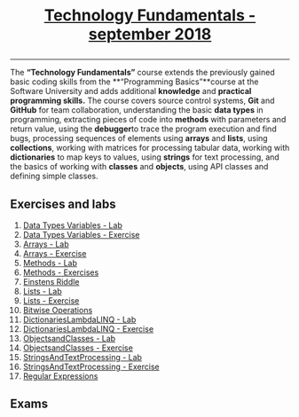 # <a href="https://softuni.bg/trainings/2056/technology-fundamental-september-2018" rel="Technology Fundamentals"><p align="center"> Technology Fundamentals - september 2018<p>
</a>

---
The **“Technology Fundamentals”** course extends the previously gained basic coding skills from the **“Programming Basics”**course at the Software University and adds additional **knowledge** and **practical programming skills.**
The course covers source control systems, **Git** and **GitHub** for team collaboration, understanding the basic **data types** in programming, extracting pieces of code into **methods** with parameters and return value, using the **debugger**to trace the program execution and find bugs, processing sequences of elements using **arrays** and **lists**, using  **collections**, working with matrices for processing tabular data, working with **dictionaries** to map keys to values, using **strings** for text processing, and the basics of working with **classes** and **objects**, using API classes and defining simple classes. 


## Exercises and labs
1. <a href="https://github.com/PhilShishov/Software-University/tree/master/TechFundamentals/Homeworks/02.%20DataTypesVariables_Lab" > Data Types Variables - Lab</a> 
2. <a href="https://github.com/PhilShishov/Software-University/tree/master/TechFundamentals/Homeworks/02.%20DataTypesVariables_Exercise" > Data Types Variables - Exercise </a> 
3. <a href="https://github.com/PhilShishov/Software-University/tree/master/TechFundamentals/Homeworks/03.%20Arrays_Lab" > Arrays - Lab</a> 
4. <a href="https://github.com/PhilShishov/Software-University/tree/master/TechFundamentals/Homeworks/03.%20Arrays_Exercise" > Arrays - Exercise</a> 
5. <a href="https://github.com/PhilShishov/Software-University/tree/master/TechFundamentals/Homeworks/04.%20Methods_Lab" > Methods - Lab</a> 
6. <a href="https://github.com/PhilShishov/Software-University/tree/master/TechFundamentals/Homeworks/04.%20Methods_Exercise" > Methods - Exercises</a>
7. <a href="https://github.com/PhilShishov/Software-University/tree/master/TechFundamentals/Homeworks/05.%20EinstensRiddle" > Einstens Riddle</a>
8. <a href="https://github.com/PhilShishov/Software-University/tree/master/TechFundamentals/Homeworks/06.%20Lists_Lab" > Lists - Lab</a>
9. <a href="https://github.com/PhilShishov/Software-University/tree/master/TechFundamentals/Homeworks/06.%20Lists_Exercise" > Lists - Exercise</a>
10. <a href="https://github.com/PhilShishov/Software-University/tree/master/TechFundamentals/Homeworks/07.%20BitwiseOperations" > Bitwise Operations</a>
11. <a href="https://github.com/PhilShishov/Software-University/tree/master/TechFundamentals/Homeworks/08.%20DictionariesLambdaLINQ_Lab" > DictionariesLambdaLINQ - Lab</a>
12. <a href="https://github.com/PhilShishov/Software-University/tree/master/TechFundamentals/Homeworks/08.%20DictionariesLambdaLINQ_Exercise" > DictionariesLambdaLINQ - Exercise</a>
13. <a href="https://github.com/PhilShishov/Software-University/tree/master/TechFundamentals/Homeworks/09.%20ObjectsandClasses_Lab" > ObjectsandClasses - Lab</a>
14. <a href="https://github.com/PhilShishov/Software-University/tree/master/TechFundamentals/Homeworks/09.%20ObjectsandClasses_Exercise" > ObjectsandClasses - Exercise</a>
15. <a href="https://github.com/PhilShishov/Software-University/tree/master/TechFundamentals/Homeworks/10.%20StringsAndTextProcessing_Lab" > StringsAndTextProcessing - Lab</a>
16. <a href="https://github.com/PhilShishov/Software-University/tree/master/TechFundamentals/Homeworks/10.%20StringsandTextProcessing_Exercise" > StringsAndTextProcessing - Exercise</a>
17. <a href="https://github.com/PhilShishov/Software-University/tree/master/TechFundamentals/Homeworks/11.%20RegularExpressions" > Regular Expressions</a>
## Exams


